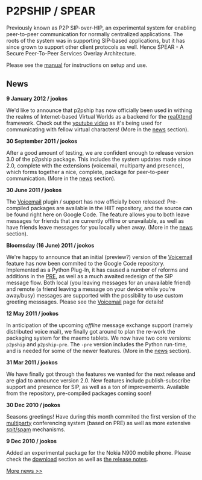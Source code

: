 # P2PSHIP / SPEAR #

Previously known as P2P SIP-over-HIP, an experimental system for enabling peer-to-peer communication for normally centralized applications. The roots of the system was in supporting SIP-based applications, but it has since grown to support other client protocols as well. Hence SPEAR - A Secure Peer-To-Peer Services Overlay Architecture.

Please see the [manual](Manual.md) for instructions on setup and use.

## News ##
**9 January 2012 / jookos**

We'd like to announce that p2pship has now officially been used in withing the realms of Internet-based Virtual Worlds as a backend for the [realXtend](http://www.realxtend.org) framework. Check out the [youtube video](http://www.youtube.com/watch?v=g3EJ71dd8sY) as it's being used for communicating with fellow virtual characters!
(More in the [news](News.md) section).

**30 September 2011 / jookos**

After a good amount of testing, we are confident enough to release version 3.0 of the p2pship package.  This includes the system updates made since 2.0, complete with the extensions (voicemail, multiparty and presence), which forms together a nice, complete, package for peer-to-peer communication.
(More in the [news](News.md) section).

**30 June 2011 / jookos**

The [Voicemail](Voicemail.md) plugin / support has now officially been released! Pre-compiled packages are available in the HIIT repository, and the source can be found right here on Google Code.  The feature allows you to both leave messages for friends that are currently offline or unavailable, as well as have friends leave messages for you locally when away. (More in the [news](News.md) section).

**Bloomsday (16 June) 2011 / jookos**

We're happy to announce that an initial (preview?) version of the [Voicemail](Voicemail.md) feature has now been commited to the Google Code repository.  Implemented as a Python Plug-In, it has caused a number of reforms and additions in the [PRE](PRE.md), as well as a much awaited redesign of the SIP message flow.  Both local (you leaving messages for an unavailable friend) and remote (a friend leaving a message on your device while you're away/busy) messages are supported with the possibility to use custom greeting messsages.  Please see the [Voicemail](Voicemail.md) page for details!

**12 May 2011 / jookos**

In anticipation of the upcoming _offline_ message exchange support (namely distributed voice mail), we finally got around to plan the re-work the packaging system for the maemo tablets. We now have two core versions: `p2pship` and `p2pship-pre`. The `-pre` version includes the Python run-time, and is needed for some of the newer features. (More in the [news](News.md) section).

**31 Mar 2011 / jookos**

We have finally got through the features we wanted for the next release and are glad to announce version 2.0.  New features include publish-subscribe support and presence for SIP, as well as a ton of improvements.  Available from the repository, pre-compiled packages coming soon!

**30 Dec 2010 / jookos**

Seasons greetings! Have during this month commited the first version of the [multiparty](Multiparty.md) conferencing system (based on PRE) as well as more extensive [spit/spam](SPAM.md) mechanisms.

**9 Dec 2010 / jookos**

Added an experimental package for the Nokia N900 mobile phone. Please check the [download](http://code.google.com/p/p2pship/downloads/list) section as well as [the release notes](N900Notes.md).

[More news >>](News.md)